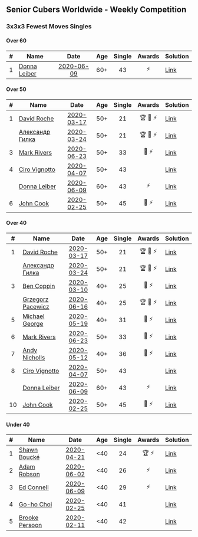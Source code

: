 ## Senior Cubers Worldwide - Weekly Competition
### 3x3x3 Fewest Moves Singles

#### Over 60

| # | Name | Date | Age | Single | Awards | Solution |
| :--: | -- | :--: | :--: | :--: | :--: | -- |
| 1 | [Donna Leiber](../../persons/donna_leiber.md) | [2020-06-09](2020-06-09.md) | 60+ | 43 | ⚡ | [Link](https://www.facebook.com/events/855783411578420/permalink/859012521255509/) |

#### Over 50

| # | Name | Date | Age | Single | Awards | Solution |
| :--: | -- | :--: | :--: | :--: | :--: | -- |
| 1 | [David Roche](../../persons/david_roche.md) | [2020-03-17](2020-03-17.md) | 50+ | 21 | 🏆 🥇 ⚡ | [Link](https://www.facebook.com/events/210706923625115/permalink/211706620191812/) |
| | [Александр Гилка](../../persons/александр_гилка.md) | [2020-03-24](2020-03-24.md) | 50+ | 21 | 🏆 🥇 ⚡ | [Link](https://www.facebook.com/events/500266387310754/permalink/500800967257296/) |
| 3 | [Mark Rivers](../../persons/mark_rivers.md) | [2020-06-23](2020-06-23.md) | 50+ | 33 | 🥉 ⚡ | [Link](https://www.facebook.com/events/284763775909443/permalink/288504812202006/) |
| 4 | [Ciro Vignotto](../../persons/ciro_vignotto.md) | [2020-04-07](2020-04-07.md) | 50+ | 43 |  | [Link](https://www.facebook.com/events/253518435802861/permalink/253716005783104/) |
| | [Donna Leiber](../../persons/donna_leiber.md) | [2020-06-09](2020-06-09.md) | 60+ | 43 | ⚡ | [Link](https://www.facebook.com/events/855783411578420/permalink/859012521255509/) |
| 6 | [John Cook](../../persons/john_cook.md) | [2020-02-25](2020-02-25.md) | 50+ | 45 | 🥉 ⚡ | [Link](https://www.facebook.com/events/215751886207638/permalink/217422122707281/) |

#### Over 40

| # | Name | Date | Age | Single | Awards | Solution |
| :--: | -- | :--: | :--: | :--: | :--: | -- |
| 1 | [David Roche](../../persons/david_roche.md) | [2020-03-17](2020-03-17.md) | 50+ | 21 | 🏆 🥇 ⚡ | [Link](https://www.facebook.com/events/210706923625115/permalink/211706620191812/) |
| | [Александр Гилка](../../persons/александр_гилка.md) | [2020-03-24](2020-03-24.md) | 50+ | 21 | 🏆 🥇 ⚡ | [Link](https://www.facebook.com/events/500266387310754/permalink/500800967257296/) |
| 3 | [Ben Coppin](../../persons/ben_coppin.md) | [2020-03-10](2020-03-10.md) | 40+ | 25 | 🥈 ⚡ | [Link](https://www.facebook.com/events/640532176759268/permalink/641063233372829/) |
| | [Grzegorz Pacewicz](../../persons/grzegorz_pacewicz.md) | [2020-06-16](2020-06-16.md) | 40+ | 25 | 🏆 🥇 ⚡ | [Link](https://www.facebook.com/events/753945178677521/permalink/756398248432214/) |
| 5 | [Michael George](../../persons/michael_george.md) | [2020-05-19](2020-05-19.md) | 40+ | 31 | 🥇 ⚡ | [Link](https://www.facebook.com/events/568280284126471/permalink/569029154051584/) |
| 6 | [Mark Rivers](../../persons/mark_rivers.md) | [2020-06-23](2020-06-23.md) | 50+ | 33 | 🥉 ⚡ | [Link](https://www.facebook.com/events/284763775909443/permalink/288504812202006/) |
| 7 | [Andy Nicholls](../../persons/andy_nicholls.md) | [2020-05-12](2020-05-12.md) | 40+ | 36 | 🥉 ⚡ | [Link](https://www.facebook.com/events/2563130363933815/permalink/2563245993922252/) |
| 8 | [Ciro Vignotto](../../persons/ciro_vignotto.md) | [2020-04-07](2020-04-07.md) | 50+ | 43 |  | [Link](https://www.facebook.com/events/253518435802861/permalink/253716005783104/) |
| | [Donna Leiber](../../persons/donna_leiber.md) | [2020-06-09](2020-06-09.md) | 60+ | 43 | ⚡ | [Link](https://www.facebook.com/events/855783411578420/permalink/859012521255509/) |
| 10 | [John Cook](../../persons/john_cook.md) | [2020-02-25](2020-02-25.md) | 50+ | 45 | 🥉 ⚡ | [Link](https://www.facebook.com/events/215751886207638/permalink/217422122707281/) |

#### Under 40

| # | Name | Date | Age | Single | Awards | Solution |
| :--: | -- | :--: | :--: | :--: | :--: | -- |
| 1 | [Shawn Boucké](../../persons/shawn_boucke.md) | [2020-04-21](2020-04-21.md) | <40 | 24 | 🏆 ⚡ | [Link](https://www.facebook.com/events/573932290186676/permalink/574620073451231/) |
| 2 | [Adam Robson](../../persons/adam_robson.md) | [2020-06-02](2020-06-02.md) | <40 | 26 | ⚡ | [Link](https://www.facebook.com/events/3920457157996941/permalink/3937885802920743/) |
| 3 | [Ed Connell](../../persons/ed_connell.md) | [2020-06-09](2020-06-09.md) | <40 | 29 | ⚡ | [Link](https://www.facebook.com/events/855783411578420/permalink/856819448141483/) |
| 4 | [Go-ho Choi](../../persons/go_ho_choi.md) | [2020-02-25](2020-02-25.md) | <40 | 41 |  | [Link](https://www.facebook.com/events/215751886207638/permalink/216681586114668/) |
| 5 | [Brooke Persoon](../../persons/brooke_persoon.md) | [2020-02-11](2020-02-11.md) | <40 | 42 |  | [Link](https://www.facebook.com/groups/1604105099735401/permalink/2138923996253506/) |


<!-- Global site tag (gtag.js) - Google Analytics -->
<script async src="https://www.googletagmanager.com/gtag/js?id=UA-86348435-3"></script>
<script>window.dataLayer = window.dataLayer || []; function gtag() {dataLayer.push(arguments);} gtag('js', new Date()); gtag('config', 'UA-86348435-3');</script>
